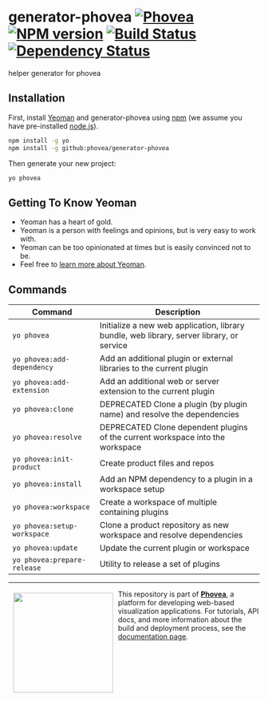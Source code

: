 # generator-phovea [![Phovea][phovea-image]][phovea-url] [![NPM version][npm-image]][npm-url] [![Build Status][travis-image]][travis-url] [![Dependency Status][daviddm-image]][daviddm-url]

helper generator for phovea

## Installation

First, install [Yeoman](http://yeoman.io) and generator-phovea using [npm](https://www.npmjs.com/) (we assume you have pre-installed [node.js](https://nodejs.org/)).

```bash
npm install -g yo
npm install -g github:phovea/generator-phovea
```

Then generate your new project:

```bash
yo phovea
```

## Getting To Know Yeoman

 * Yeoman has a heart of gold.
 * Yeoman is a person with feelings and opinions, but is very easy to work with.
 * Yeoman can be too opinionated at times but is easily convinced not to be.
 * Feel free to [learn more about Yeoman](http://yeoman.io/).

## Commands

| Command                    | Description  |
|----------------------------|--------------|
| `yo phovea`                | Initialize a new web application, library bundle, web library, server library, or service |
| `yo phovea:add-dependency` | Add an additional plugin or external libraries to the current plugin |
| `yo phovea:add-extension`  | Add an additional web or server extension to the current plugin |
| `yo phovea:clone`          | DEPRECATED Clone a plugin (by plugin name) and resolve the dependencies |
| `yo phovea:resolve`        | DEPRECATED Clone dependent plugins of the current workspace into the workspace |
| `yo phovea:init-product`   | Create product files and repos |
| `yo phovea:install`        | Add an NPM dependency to a plugin in a workspace setup |
| `yo phovea:workspace`      | Create a workspace of multiple containing plugins |
| `yo phovea:setup-workspace` | Clone a product repository as new workspace and resolve dependencies |
| `yo phovea:update`         | Update the current plugin or workspace |
| `yo phovea:prepare-release` | Utility to release a set of plugins  |


***

<a href="https://caleydo.org"><img src="http://caleydo.org/assets/images/logos/caleydo.svg" align="left" width="200px" hspace="10" vspace="6"></a>
This repository is part of **[Phovea](http://phovea.caleydo.org/)**, a platform for developing web-based visualization applications. For tutorials, API docs, and more information about the build and deployment process, see the [documentation page](http://caleydo.org/documentation/).


[phovea-image]: https://img.shields.io/badge/Phovea-DevTools-lightgrey.svg
[phovea-url]: https://phovea.caleydo.org
[npm-image]: https://badge.fury.io/js/generator-phovea.svg
[npm-url]: https://npmjs.org/package/generator-phovea
[travis-image]: https://travis-ci.org/phovea/generator-phovea.svg?branch=master
[travis-url]: https://travis-ci.org/phovea/generator-phovea
[daviddm-image]: https://david-dm.org/phovea/generator-phovea.svg?theme=shields.io
[daviddm-url]: https://david-dm.org/phovea/generator-phovea
